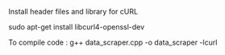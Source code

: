 
Install header files and library for cURL

sudo apt-get install libcurl4-openssl-dev

To compile code : g++ data_scraper.cpp -o data_scraper -lcurl
